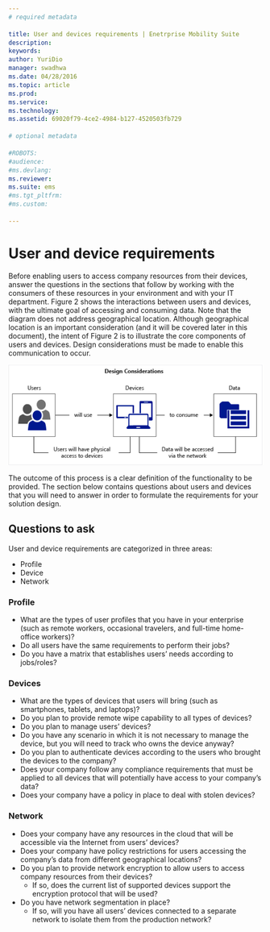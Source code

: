 ```yaml
---
# required metadata

title: User and devices requirements | Enetrprise Mobility Suite
description:
keywords:
author: YuriDio
manager: swadhwa
ms.date: 04/28/2016
ms.topic: article
ms.prod:
ms.service:
ms.technology:
ms.assetid: 69020f79-4ce2-4984-b127-4520503fb729

# optional metadata

#ROBOTS:
#audience:
#ms.devlang:
ms.reviewer: 
ms.suite: ems
#ms.tgt_pltfrm:
#ms.custom:

---
```


# User and device requirements

Before enabling users to access company resources from their devices, answer the questions in the sections that follow by working with the consumers of these resources in your environment and with your IT department. Figure 2 shows the interactions between users and devices, with the ultimate goal of accessing and consuming data. Note that the diagram does not address geographical location. Although geographical location is an important consideration (and it will be covered later in this document), the intent of Figure 2 is to illustrate the core components of users and devices. Design considerations must be made to enable this communication to occur.

![Users, Devices and Data](./media/BYOD_Figure2.png)

The outcome of this process is a clear definition of the functionality to be provided. The section below contains questions about users and devices that you will need to answer in order to formulate the requirements for your solution design.

## Questions to ask

User and device requirements are categorized in three areas:

- Profile
- Device
- Network

### Profile

- What are the types of user profiles that you have in your enterprise (such as remote workers, occasional travelers, and full-time home-office workers)?
- Do all users have the same requirements to perform their jobs?
- Do you have a matrix that establishes users’ needs according to jobs/roles?


### Devices

- What are the types of devices that users will bring (such as smartphones, tablets, and laptops)?
- Do you plan to provide remote wipe capability to all types of devices?
- Do you plan to manage users’ devices?
- Do you have any scenario in which it is not necessary to manage the device, but you will need to track who owns the device anyway?
- Do you plan to authenticate devices according to the users who brought the devices to the company?
- Does your company follow any compliance requirements that must be applied to all devices that will potentially have access to your company’s data?
- Does your company have a policy in place to deal with stolen devices?

### Network

- Does your company have any resources in the cloud that will be accessible via the Internet from users’ devices?
- Does your company have policy restrictions for users accessing the company’s data from different geographical locations?
- Do you plan to provide network encryption to allow users to access company resources from their devices?
	- If so, does the current list of supported devices support the encryption protocol that will be used?
- Do you have network segmentation in place?
	- If so, will you have all users’ devices connected to a separate network to isolate them from the production network?
